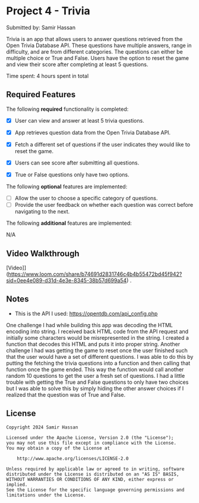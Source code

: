 # Project 4 - Trivia

Submitted by: Samir Hassan

Trivia is an app that allows users to answer questions retrieved from the Open Trivia Database API. These questions have multiple answers, range in difficulty, and are from different categories. The questions can either be multiple choice or True and False. Users have the option to reset the game and view their score after completing at least 5 questions.

Time spent: 4 hours spent in total

## Required Features

The following **required** functionality is completed:

- [X] User can view and answer at least 5 trivia questions.
- [X] App retrieves question data from the Open Trivia Database API.
- [X] Fetch a different set of questions if the user indicates they would like to reset the game.
- [X] Users can see score after submitting all questions.
- [X] True or False questions only have two options.


The following **optional** features are implemented:
  
- [ ] Allow the user to choose a specific category of questions.
- [ ] Provide the user feedback on whether each question was correct before navigating to the next.

The following **additional** features are implemented:

N/A

## Video Walkthrough

[Video]](https://www.loom.com/share/b74691d2831746c4b4b55472bd45f942?sid=0ee4e089-d31d-4e3e-8345-38b57d699a54) .

## Notes

- This is the API I used: https://opentdb.com/api_config.php

One challenge I had while building this app was decoding the HTML encoding into string. I received back HTML code from the API request and initially some characters would be misrepresented in the string. I created a function that decodes this HTML and puts it into proper string. Another challenge I had was getting the game to reset once the user finished such that the user would have a set of different questions. I was able to do this by putting the fetching the trivia questions into a function and then calling that function once the game ended. This way the function would call another random 10 questions to get the user a fresh set of questions. I had a little trouble with getting the True and False questions to only have two choices but I was able to solve this by simply hiding the other answer choices if I realized that the question was of True and False.

## License

    Copyright 2024 Samir Hassan

    Licensed under the Apache License, Version 2.0 (the "License");
    you may not use this file except in compliance with the License.
    You may obtain a copy of the License at

        http://www.apache.org/licenses/LICENSE-2.0

    Unless required by applicable law or agreed to in writing, software
    distributed under the License is distributed on an "AS IS" BASIS,
    WITHOUT WARRANTIES OR CONDITIONS OF ANY KIND, either express or implied.
    See the License for the specific language governing permissions and
    limitations under the License.
